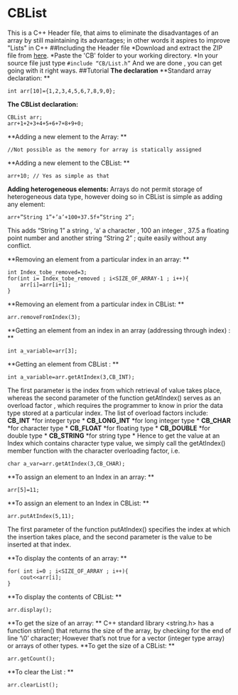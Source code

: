 # CBList
This is a C++ Header file, that aims to eliminate the disadvantages of an array by still maintaining its advantages; in other words it aspires to improve "Lists" in C++
##Including the Header file
*Download and extract the ZIP file from [here](https://github.com/Udit24/CBList).
*Paste the 'CB' folder to your working directory.
*In your source file just type ``` #include “CB/List.h” ```
And we are done , you can get going with it right ways.
##Tutorial
**The declaration**
**Standard array declaration: **
```
int arr[10]={1,2,3,4,5,6,7,8,9,0};
```
**The CBList declaration:**
```
CBList arr;
arr+1+2+3+4+5+6+7+8+9+0;
```
**Adding a new element to the Array: **
```
//Not possible as the memory for array is statically assigned
```
**Adding a new element to the CBList: **
```
arr+10; // Yes as simple as that
```
**Adding heterogeneous elements:**
Arrays do not permit storage of heterogeneous data type,
however doing so in CBList is simple as adding any element:
```
arr+”String 1”+’a’+100+37.5f+”String 2”;
```
This adds “String 1” a string , ‘a’ a character , 100 an integer , 37.5 a floating point number and another string “String 2” ; quite easily without any conflict.

**Removing an element from a particular index in an array: **
```
int Index_tobe_removed=3;
for(int i= Index_tobe_removed ; i<SIZE_OF_ARRAY-1 ; i++){
	arr[i]=arr[i+1];
}
```
**Removing an element from a particular index in CBList: **
```
arr.removeFromIndex(3);
```
**Getting an element from an index in an array (addressing through index) : **
```
int a_variable=arr[3];
```
**Getting an element from CBList : **
```
int a_variable=arr.getAtIndex(3,CB_INT);
```
The first parameter is the index from which retrieval of value takes place, whereas the second parameter of the function getAtIndex() serves as an overload factor , which requires the programmer to know in prior the data type stored at a particular index.
The list of overload factors include:
**CB_INT** *for integer type *
**CB_LONG_INT** *for long integer type *
**CB_CHAR** *for character type * 
**CB_FLOAT** *for floating type *
**CB_DOUBLE** *for double type *
**CB_STRING** *for string type *
Hence to get the value at an Index which contains character type value, we simply call the getAtIndex() member function with the character overloading factor, i.e. 
```
char a_var=arr.getAtIndex(3,CB_CHAR);
```
**To assign an element to an Index in an array: **
```
arr[5]=11;
```
**To assign an element to an Index in CBList: **
```
arr.putAtIndex(5,11);
```
The first parameter of the function putAtIndex() specifies the index at which the insertion takes place, and the second parameter is the value to be inserted at that index.

**To display the contents of an array: **
```
for( int i=0 ; i<SIZE_OF_ARRAY ; i++){
	cout<<arr[i];
}
```
**To display the contents of CBList: **
```
arr.display();
```
**To get the size of an array: **
C++ standard library <string.h> has a function strlen() that returns the size of the array, by checking for the end of line ‘\0’ character; However that’s not true for a vector (integer type array) or arrays of other types.
**To get the size of a CBList: **
```
arr.getCount();
```
**To clear the List : **
```
arr.clearList();
```


 




